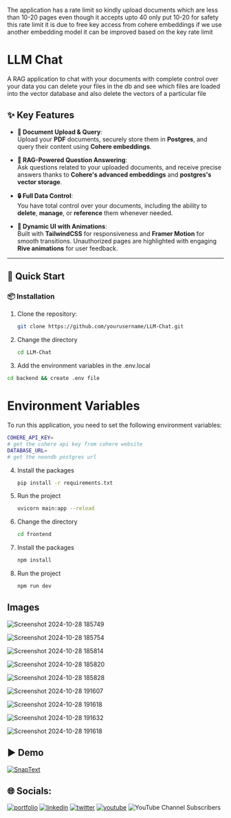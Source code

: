 The application has a rate limit so kindly upload documents which are less than 10-20 pages even though it accepts upto 40 only put 10-20 for safety this rate limit it is due to free key access from cohere embeddings if we use another embedding model it can be improved based on the key rate limit

# LLM Chat

A RAG application to chat with your documents with complete control over your data you can delete your files in the db and see which files are loaded into the vector database and also delete the vectors of a particular file

## ✨ Key Features

- **📄 Document Upload & Query**:  
   Upload your **PDF** documents, securely store them in **Postgres**, and query their content using **Cohere embeddings**.
  
- **🧠 RAG-Powered Question Answering**:  
   Ask questions related to your uploaded documents, and receive precise answers thanks to **Cohere's advanced embeddings** and **postgres's vector storage**.

- **🔒 Full Data Control**:  
   You have total control over your documents, including the ability to **delete**, **manage**, or **reference** them whenever needed.

- **🎨 Dynamic UI with Animations**:  
   Built with **TailwindCSS** for responsiveness and **Framer Motion** for smooth transitions. Unauthorized pages are highlighted with engaging **Rive animations** for user feedback.
  
---

## 🚀 Quick Start

### 📦 Installation

1. Clone the repository:
   ```bash
   git clone https://github.com/yourusername/LLM-Chat.git
   ```
2. Change the directory
   ```bash
   cd LLM-Chat
   ```
3. Add the environment variables in the .env.local
  ```bash
  cd backend && create .env file
  ```

# Environment Variables
To run this application, you need to set the following environment variables:

```bash
COHERE_API_KEY=
# get the cohere api key from cohere website
DATABASE_URL=
# get the neondb postgres url
```

4. Install the packages
   ```bash
   pip install -r requirements.txt
   ```
5. Run the project
   ```bash
   uvicorn main:app --reload
   ```

6. Change the directory
   ```bash
   cd frontend
   ```
7. Install the packages
   ```bash
   npm install
   ```
9. Run the project
   ```bash
   npm run dev
   ```

## Images

![Screenshot 2024-10-28 185749](https://github.com/user-attachments/assets/9c5cc3c8-786b-4f13-9601-4c35283cc89e)

![Screenshot 2024-10-28 185754](https://github.com/user-attachments/assets/a4872ec4-cb56-45da-bde7-162b5a9cec22)

![Screenshot 2024-10-28 185814](https://github.com/user-attachments/assets/ca17beb6-9d6d-4219-90da-07504eb11b0f)

![Screenshot 2024-10-28 185820](https://github.com/user-attachments/assets/103a12dd-a949-4968-a8a3-0db1a5b271ff)

![Screenshot 2024-10-28 185828](https://github.com/user-attachments/assets/7031c90d-3c05-4722-9ca3-d828c0067048)

![Screenshot 2024-10-28 191607](https://github.com/user-attachments/assets/0ce5db5c-a21f-4780-a400-eb7edf0d8e2f)

![Screenshot 2024-10-28 191618](https://github.com/user-attachments/assets/1c078d9f-a87b-477e-b169-9a6bd91921c9)

![Screenshot 2024-10-28 191632](https://github.com/user-attachments/assets/f6f420c2-6533-47e6-8230-30674a8332be)

![Screenshot 2024-10-28 191618](https://github.com/user-attachments/assets/f14260f2-37ae-472c-83e1-633fd6333805)

## ▶️ Demo

[![SnapText](https://img.youtube.com/vi/AaYpth-z9DM/0.jpg)](https://www.youtube.com/watch?v=AaYpth-z9DM)


## 🌐 Socials:
[![portfolio](https://img.shields.io/badge/my_portfolio-000?style=for-the-badge&logo=ko-fi&logoColor=white)](https://rajeshportfolio.me/)
[![linkedin](https://img.shields.io/badge/linkedin-0A66C2?style=for-the-badge&logo=linkedin&logoColor=white)](https://www.linkedin.com/in/rajesh-kanugu-aba8a3254/)
[![twitter](https://img.shields.io/badge/twitter-1DA1F2?style=for-the-badge&logo=twitter&logoColor=white)](https://twitter.com/exploringengin1)
[![youtube](https://img.shields.io/badge/YouTube-red?style=for-the-badge&logo=youtube&logoColor=white)](https://youtube.com/@RajeshKanugu)
![YouTube Channel Subscribers](https://img.shields.io/youtube/channel/subscribers/UCK8JZ6oQY32SQO3ohLWkuxw)
